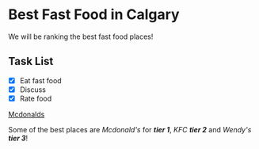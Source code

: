 # Best Fast Food in Calgary

We will be ranking the best fast food places!

## Task List
- [x] Eat fast food
- [x] Discuss
- [x] Rate food

[Mcdonalds](https://www.mcdonalds.com/ca/en-ca.html)

Some of the best places are *Mcdonald's* for ***tier 1***, *KFC* ***tier 2*** and *Wendy's* ***tier 3***! 
